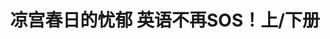 ---
logo: images/other/凉宫春日的忧郁英语不再SOS上下册.jpg
title: 凉宫春日的忧郁 英语不再SOS！上/下册
subTitle: 暂无资源，如果你拥有该资源，可点击此处向我们提交反馈

category: 其他

hasResource: false
---